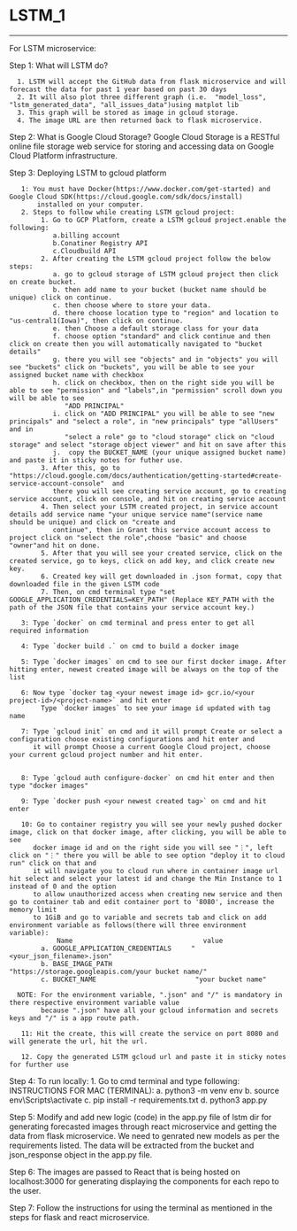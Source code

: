 # LSTM_1
***

For LSTM microservice:

Step 1: What will LSTM do?
      
      1. LSTM will accept the GitHub data from flask microservice and will forecast the data for past 1 year based on past 30 days
      2. It will also plot three different graph (i.e.  "model_loss", "lstm_generated_data", "all_issues_data")using matplot lib 
      3. This graph will be stored as image in gcloud storage.
      4. The image URL are then returned back to flask microservice.

Step 2: What is Google Cloud Storage?
       Google Cloud Storage is a RESTful online file storage web service for storing and accessing data on Google Cloud
       Platform infrastructure.    


Step 3: Deploying LSTM to gcloud platform
       
       1: You must have Docker(https://www.docker.com/get-started) and Google Cloud SDK(https://cloud.google.com/sdk/docs/install) 
           installed on your computer.  
       2. Steps to follow while creating LSTM gcloud project:
            1. Go to GCP Platform, create a LSTM gcloud project.enable the following:
               a.billing account
               b.Conatiner Registry API
               c.Cloudbuild API
            2. After creating the LSTM gcloud project follow the below steps:
               a. go to gcloud storage of LSTM gcloud project then click on create bucket.
               b. then add name to your bucket (bucket name should be unique) click on continue.
               c. then choose where to store your data.
               d. there choose location type to "region" and location to "us-central1(Iowa)", then click on continue.
               e. then Choose a default storage class for your data
               f. choose option "standard" and click continue and then click on create then you will automatically navigated to "bucket details"
               g. there you will see "objects" and in "objects" you will see "buckets" click on "buckets", you will be able to see your assigned bucket name with checkbox
               h. click on checkbox, then on the right side you will be able to see "permission" and "labels",in "permission" scroll down you will be able to see
                  "ADD PRINCIPAL" 
               i. click on "ADD PRINCIPAL" you will be able to see "new principals" and "select a role", in "new principals" type "allUsers" and in 
                  "select a role" go to "cloud storage" click on "cloud storage" and select "storage object viewer" and hit on save after this
               j.  copy the BUCKET_NAME (your unique assigned bucket name) and paste it in sticky notes for futher use.
            3. After this, go to "https://cloud.google.com/docs/authentication/getting-started#create-service-account-console"  and 
               there you will see creating service account, go to creating service account, click on console, and hit on creating service account
            4. Then select your LSTM created project, in service account details add service name "your unique service name"(service name should be unique) and click on "create and 
               continue", then in Grant this service account access to project click on "select the role",choose "basic" and choose "owner"and hit on done.
            5. After that you will see your created service, click on the created service, go to keys, click on add key, and click create new key.
            6. Created key will get downloaded in .json format, copy that downloaded file in the given LSTM code
            7. Then, on cmd terminal type "set GOOGLE_APPLICATION_CREDENTIALS=KEY_PATH" (Replace KEY_PATH with the path of the JSON file that contains your service account key.)

       3: Type `docker` on cmd terminal and press enter to get all required information

       4: Type `docker build .` on cmd to build a docker image

       5: Type `docker images` on cmd to see our first docker image. After hitting enter, newest created image will be always on the top of the list

       6: Now type `docker tag <your newest image id> gcr.io/<your project-id>/<project-name>` and hit enter 
            Type `docker images` to see your image id updated with tag name

       7: Type `gcloud init` on cmd and it will prompt Create or select a configuration choose existing configurations and hit enter and
          it will prompt Choose a current Google Cloud project, choose your current gcloud project number and hit enter.
          

       8: Type `gcloud auth configure-docker` on cmd hit enter and then type "docker images"

       9: Type `docker push <your newest created tag>` on cmd and hit enter

       10: Go to container registry you will see your newly pushed docker image, click on that docker image, after clicking, you will be able to see
          docker image id and on the right side you will see "⋮", left click on "⋮" there you will be able to see option "deploy it to cloud run" click on that and 
          it will navigate you to cloud run where in container image url hit select and select your latest id and change the Min Instance to 1 instead of 0 and the option 
          to allow unauthorized access when creating new service and then go to container tab and edit container port to '8080', increase the memory limit 
          to 1GiB and go to variable and secrets tab and click on add environment variable as follows(there will three environment variable):
                Name                                 value  
            a. GOOGLE_APPLICATION_CREDENTIALS     "<your_json_filename>.json"
            b. BASE_IMAGE_PATH                    "https://storage.googleapis.com/your bucket name/"
            c. BUCKET_NAME                         "your bucket name"
            
      NOTE: For the environment variable, ".json" and "/" is mandatory in there respective environment variable value
            because ".json" have all your gcloud information and secrets keys and "/" is a app route path.

       11: Hit the create, this will create the service on port 8080 and will generate the url, hit the url.

       12. Copy the generated LSTM gcloud url and paste it in sticky notes for further use

     
Step 4: To run locally:
       1. Go to cmd terminal and type following:
       INSTRUCTIONS FOR MAC (TERMINAL):
        a. python3 -m venv env
        b. source env\Scripts\activate
        c. pip install -r requirements.txt
        d. python3 app.py  

Step 5: Modify and add new logic (code) in the app.py file of lstm dir for generating forecasted images
        through react microservice and getting the data from flask microservice. We need to genrated new models
        as per the requirements listed. The data will be extracted from the bucket and json_response object
        in the app.py file. 

Step 6: The images are passed to React that is being hosted on localhost:3000 for generating displaying the components for each repo to the user. 

Step 7: Follow the instructions for using the terminal as mentioned in the steps for flask and react microservice.
